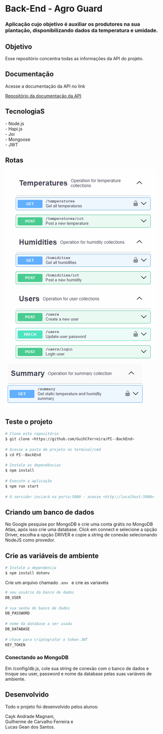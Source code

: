 # Back-End - Agro Guard
### Aplicação cujo objetivo é auxiliar os produtores na sua plantação, disponibilizando dados da temperatura e umidade.

## Objetivo
<p> Esse repositório concentra todas as informações da API do projeto.  </p>

## Documentação
<p>Acesse a documentação da API no link</p>
<p><a href="https://github.com/GuihCFerreira/PI---BackEnd---Documentation/">Repositório da documentação da API</a></br></p>

## TecnologiaS
<p> - Node.js</br>
    - Hapi.js</br>
    - Joi </br>
    - Mongoose </br>
    - JWT
</p>

## Rotas
<img src="assets/image_routes_1.png"/></br>
<img src="assets/image_routes_2.png"/></br>

## Teste o projeto
```bash
# Clone este repositório
$ git clone <https://github.com/GuihCFerreira/PI--BackEnd>

# Acesse a pasta do projeto no terminal/cmd
$ cd PI--BackEnd

# Instale as dependências
$ npm install

# Execute a aplicação 
$ npm run start

# O servidor inciará na porta:5000 - acesse <http://localhost:5000>
```

## Criando um banco de dados
No Google pesquise por MongoDB e crie uma conta grátis no MongoDB Atlas, após isso crie uma database.
Click em connect e selecione a opção Driver, escolha a opção DRIVER e copie a string de conexão selecionando NodeJS como provedor.

## Crie as variáveis de ambiente
```bash
# Instale a dependencia
$ npm install dotenv

```
Crie um arquivo chamado ```.env ``` e crie as variavéis 

```bash
# seu usuário do banco de dados
DB_USER

# sua senha do banco de dados
DB_PASSWORD

# nome da database a ser usada
DB_DATABASE

# chave para criptografar o token JWT
KEY_TOKEN
```

### Conectando ao MongoDB
Em /config/db.js, cole sua string de conexão com o banco de dados e troque seu user, password e nome da database pelas suas variáveis de ambiente.

## Desenvolvido
<p>Todo o projeto foi desenvolvido pelos alunos: </br></p>
<p>Cayk Andrade Magnani,</br>Guilherme de Carvalho Ferreira e</br> Lucas Gean dos Santos.</p> 
